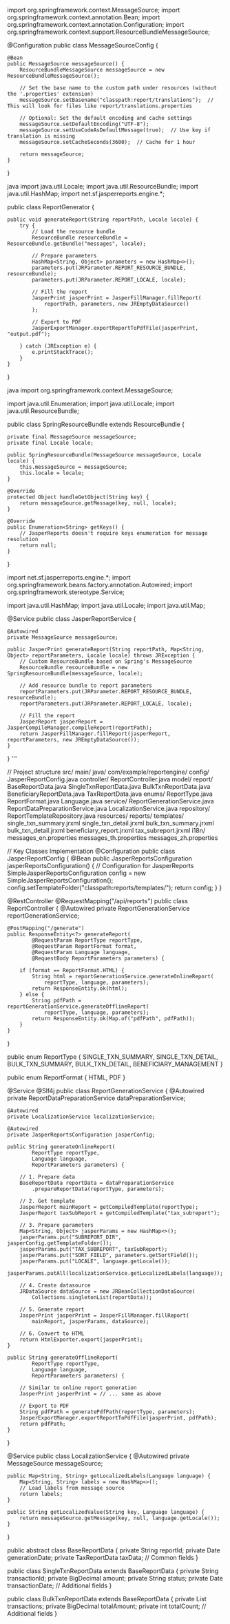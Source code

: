 import org.springframework.context.MessageSource;
import org.springframework.context.annotation.Bean;
import org.springframework.context.annotation.Configuration;
import org.springframework.context.support.ResourceBundleMessageSource;

@Configuration
public class MessageSourceConfig {

    @Bean
    public MessageSource messageSource() {
        ResourceBundleMessageSource messageSource = new ResourceBundleMessageSource();
        
        // Set the base name to the custom path under resources (without the '.properties' extension)
        messageSource.setBasename("classpath:report/translations");  // This will look for files like report/translations.properties
        
        // Optional: Set the default encoding and cache settings
        messageSource.setDefaultEncoding("UTF-8");
        messageSource.setUseCodeAsDefaultMessage(true);  // Use key if translation is missing
        messageSource.setCacheSeconds(3600);  // Cache for 1 hour
        
        return messageSource;
    }
}


java
import java.util.Locale;
import java.util.ResourceBundle;
import java.util.HashMap;
import net.sf.jasperreports.engine.*;

public class ReportGenerator {

    public void generateReport(String reportPath, Locale locale) {
        try {
            // Load the resource bundle
            ResourceBundle resourceBundle = ResourceBundle.getBundle("messages", locale);

            // Prepare parameters
            HashMap<String, Object> parameters = new HashMap<>();
            parameters.put(JRParameter.REPORT_RESOURCE_BUNDLE, resourceBundle);
            parameters.put(JRParameter.REPORT_LOCALE, locale);

            // Fill the report
            JasperPrint jasperPrint = JasperFillManager.fillReport(
                reportPath, parameters, new JREmptyDataSource()
            );

            // Export to PDF
            JasperExportManager.exportReportToPdfFile(jasperPrint, "output.pdf");

        } catch (JRException e) {
            e.printStackTrace();
        }
    }
}

java
import org.springframework.context.MessageSource;

import java.util.Enumeration;
import java.util.Locale;
import java.util.ResourceBundle;

public class SpringResourceBundle extends ResourceBundle {

    private final MessageSource messageSource;
    private final Locale locale;

    public SpringResourceBundle(MessageSource messageSource, Locale locale) {
        this.messageSource = messageSource;
        this.locale = locale;
    }

    @Override
    protected Object handleGetObject(String key) {
        return messageSource.getMessage(key, null, locale);
    }

    @Override
    public Enumeration<String> getKeys() {
        // JasperReports doesn't require keys enumeration for message resolution
        return null;
    }
}


import net.sf.jasperreports.engine.*;
import org.springframework.beans.factory.annotation.Autowired;
import org.springframework.stereotype.Service;

import java.util.HashMap;
import java.util.Locale;
import java.util.Map;

@Service
public class JasperReportService {

    @Autowired
    private MessageSource messageSource;

    public JasperPrint generateReport(String reportPath, Map<String, Object> reportParameters, Locale locale) throws JRException {
        // Custom ResourceBundle based on Spring's MessageSource
        ResourceBundle resourceBundle = new SpringResourceBundle(messageSource, locale);

        // Add resource bundle to report parameters
        reportParameters.put(JRParameter.REPORT_RESOURCE_BUNDLE, resourceBundle);
        reportParameters.put(JRParameter.REPORT_LOCALE, locale);

        // Fill the report
        JasperReport jasperReport = JasperCompileManager.compileReport(reportPath);
        return JasperFillManager.fillReport(jasperReport, reportParameters, new JREmptyDataSource());
    }
}
'''

// Project structure
src/
  main/
    java/
      com/example/reportengine/
        config/
          JasperReportConfig.java
        controller/
          ReportController.java
        model/
          report/
            BaseReportData.java
            SingleTxnReportData.java
            BulkTxnReportData.java
            BeneficiaryReportData.java
            TaxReportData.java
          enums/
            ReportType.java
            ReportFormat.java
            Language.java
        service/
          ReportGenerationService.java
          ReportDataPreparationService.java
          LocalizationService.java
        repository/
          ReportTemplateRepository.java
    resources/
      reports/
        templates/
          single_txn_summary.jrxml
          single_txn_detail.jrxml
          bulk_txn_summary.jrxml
          bulk_txn_detail.jrxml
          beneficiary_report.jrxml
          tax_subreport.jrxml
      i18n/
        messages_en.properties
        messages_th.properties
        messages_zh.properties

// Key Classes Implementation
@Configuration
public class JasperReportConfig {
    @Bean
    public JasperReportsConfiguration jasperReportsConfiguration() {
        // Configuration for JasperReports
        SimpleJasperReportsConfiguration config = new SimpleJasperReportsConfiguration();
        config.setTemplateFolder("classpath:reports/templates/");
        return config;
    }
}

@RestController
@RequestMapping("/api/reports")
public class ReportController {
    @Autowired
    private ReportGenerationService reportGenerationService;

    @PostMapping("/generate")
    public ResponseEntity<?> generateReport(
            @RequestParam ReportType reportType,
            @RequestParam ReportFormat format,
            @RequestParam Language language,
            @RequestBody ReportParameters parameters) {
        
        if (format == ReportFormat.HTML) {
            String html = reportGenerationService.generateOnlineReport(
                reportType, language, parameters);
            return ResponseEntity.ok(html);
        } else {
            String pdfPath = reportGenerationService.generateOfflineReport(
                reportType, language, parameters);
            return ResponseEntity.ok(Map.of("pdfPath", pdfPath));
        }
    }
}

public enum ReportType {
    SINGLE_TXN_SUMMARY,
    SINGLE_TXN_DETAIL,
    BULK_TXN_SUMMARY,
    BULK_TXN_DETAIL,
    BENEFICIARY_MANAGEMENT
}

public enum ReportFormat {
    HTML,
    PDF
}

@Service
@Slf4j
public class ReportGenerationService {
    @Autowired
    private ReportDataPreparationService dataPreparationService;
    
    @Autowired
    private LocalizationService localizationService;
    
    @Autowired
    private JasperReportsConfiguration jasperConfig;

    public String generateOnlineReport(
            ReportType reportType,
            Language language,
            ReportParameters parameters) {
        
        // 1. Prepare data
        BaseReportData reportData = dataPreparationService
            .prepareReportData(reportType, parameters);
        
        // 2. Get template
        JasperReport mainReport = getCompiledTemplate(reportType);
        JasperReport taxSubReport = getCompiledTemplate("tax_subreport");
        
        // 3. Prepare parameters
        Map<String, Object> jasperParams = new HashMap<>();
        jasperParams.put("SUBREPORT_DIR", jasperConfig.getTemplateFolder());
        jasperParams.put("TAX_SUBREPORT", taxSubReport);
        jasperParams.put("SORT_FIELD", parameters.getSortField());
        jasperParams.put("LOCALE", language.getLocale());
        jasperParams.putAll(localizationService.getLocalizedLabels(language));
        
        // 4. Create datasource
        JRDataSource dataSource = new JRBeanCollectionDataSource(
            Collections.singletonList(reportData));
        
        // 5. Generate report
        JasperPrint jasperPrint = JasperFillManager.fillReport(
            mainReport, jasperParams, dataSource);
        
        // 6. Convert to HTML
        return HtmlExporter.export(jasperPrint);
    }

    public String generateOfflineReport(
            ReportType reportType,
            Language language,
            ReportParameters parameters) {
        
        // Similar to online report generation
        JasperPrint jasperPrint = // ... same as above
        
        // Export to PDF
        String pdfPath = generatePdfPath(reportType, parameters);
        JasperExportManager.exportReportToPdfFile(jasperPrint, pdfPath);
        return pdfPath;
    }
}

@Service
public class LocalizationService {
    @Autowired
    private MessageSource messageSource;

    public Map<String, String> getLocalizedLabels(Language language) {
        Map<String, String> labels = new HashMap<>();
        // Load labels from message source
        return labels;
    }

    public String getLocalizedValue(String key, Language language) {
        return messageSource.getMessage(key, null, language.getLocale());
    }
}

public abstract class BaseReportData {
    private String reportId;
    private Date generationDate;
    private TaxReportData taxData;
    // Common fields
}

public class SingleTxnReportData extends BaseReportData {
    private String transactionId;
    private BigDecimal amount;
    private String status;
    private Date transactionDate;
    // Additional fields
}

public class BulkTxnReportData extends BaseReportData {
    private List<SingleTxnReportData> transactions;
    private BigDecimal totalAmount;
    private int totalCount;
    // Additional fields
}
